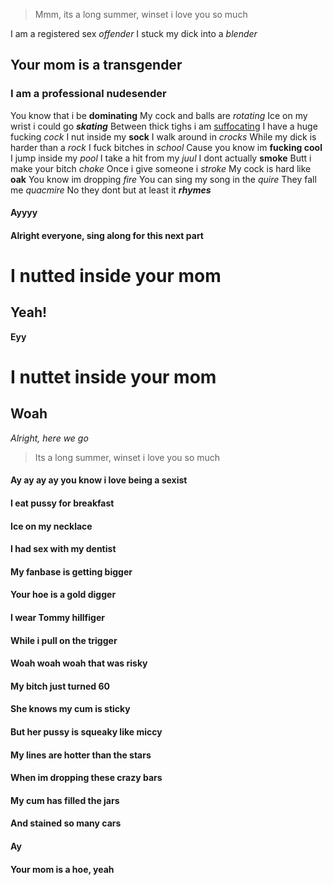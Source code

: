 > Mmm, its a long summer, winset i love you so much  

I am a registered sex *offender*
I stuck my dick into a *blender*
## Your mom is a transgender
### I am a professional nudesender
You know that i be **dominating**
My cock and balls are _rotating_
Ice on my wrist i could go _**skating**_
Between thick tighs i am <ins>suffocating</ins>
I have a huge fucking *cock*
I nut inside my **sock**
I walk around in *crocks*
While my dick is harder than a *rock*
I fuck bitches in *school*
Cause you know im **fucking cool**
I jump inside my *pool*
I take a hit from my *juul*
I dont actually **smoke**
Butt i make your bitch *choke*
Once i give someone i *stroke*
My cock is hard like **oak**
You know im dropping *fire*
You can sing my song in the *quire*
They fall me *quacmire*
No they dont but at least it _**rhymes**_
#### Ayyyy
#### Alright everyone, sing along for this next part
# I nutted inside your mom
## Yeah!
**Eyy**
# I nuttet inside your mom
## Woah
_Alright, here we go_
> Its a long summer, winset i love you so much
#### Ay ay ay ay you know i love being a sexist
#### I eat pussy for breakfast
#### Ice on my necklace
#### I had sex with my dentist
#### My fanbase is getting bigger
#### Your hoe is a gold digger
#### I wear Tommy hillfiger
#### While i pull on the trigger
#### Woah woah woah that was risky
#### My bitch just turned 60
#### She knows my cum is sticky
#### But her pussy is squeaky like miccy
#### My lines are hotter than the stars
#### When im dropping these crazy bars
#### My cum has filled the jars
#### And stained so many cars
#### Ay
#### Your mom is a hoe, yeah
